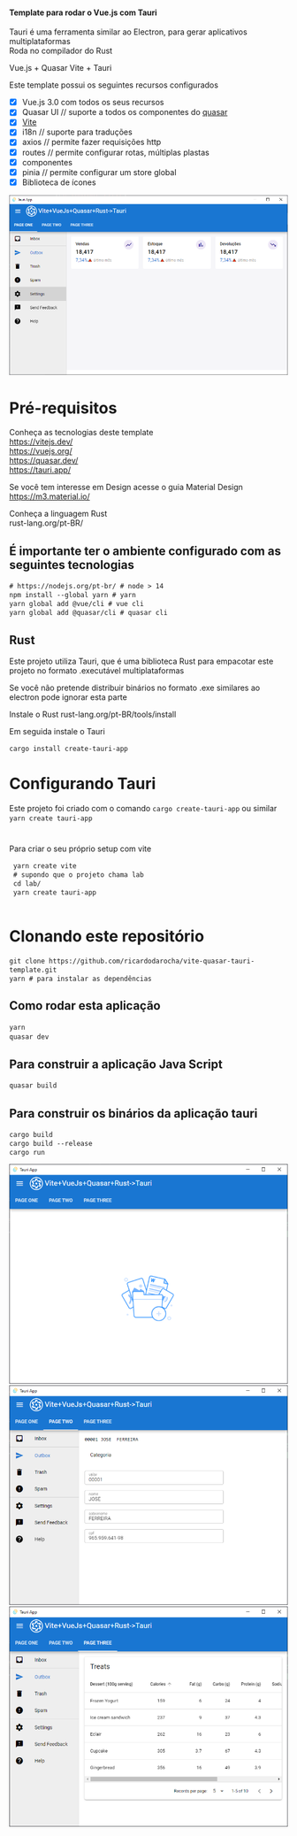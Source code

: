 #### Template para rodar o Vue.js com Tauri

Tauri é uma ferramenta similar ao Electron, para gerar aplicativos multiplataformas  
Roda no compilador do Rust

Vue.js + Quasar
Vite + Tauri

Este template possui os seguintes recursos configurados
- [x] Vue.js 3.0 com todos os seus recursos
- [x] Quasar UI // suporte a todos os componentes do [quasar](https://quasar.dev/)
- [x] [Vite](https://vitejs.dev/) 
- [x] i18n // suporte para traduções
- [x] axios // permite fazer requisições http
- [x] routes // permite configurar rotas, múltiplas plastas
- [x] componentes  
- [x] pinia // permite configurar um store global
- [x] Biblioteca de ícones

![](dashboard.PNG)

# Pré-requisitos

Conheça as tecnologias deste template  
https://vitejs.dev/   
https://vuejs.org/  
https://quasar.dev/   
https://tauri.app/  

Se você tem interesse em Design acesse o guia Material Design  
https://m3.material.io/

Conheça a linguagem Rust  
rust-lang.org/pt-BR/

## É importante ter o ambiente configurado com as seguintes tecnologias
```shell
# https://nodejs.org/pt-br/ # node > 14
npm install --global yarn # yarn
yarn global add @vue/cli # vue cli
yarn global add @quasar/cli # quasar cli
```

## Rust  
Este projeto utiliza Tauri, que é uma biblioteca Rust para empacotar este projeto no formato .executável multiplataformas

Se você não pretende distribuir binários no formato .exe similares ao electron pode ignorar esta parte

Instale o Rust 
rust-lang.org/pt-BR/tools/install

Em seguida instale o Tauri
```shell
cargo install create-tauri-app
```

# Configurando Tauri

Este projeto foi criado com o comando `cargo create-tauri-app` ou similar `yarn create tauri-app`

# 
Para criar o seu próprio setup com vite
```shell
 yarn create vite
 # supondo que o projeto chama lab
 cd lab/
 yarn create tauri-app
 
```
# Clonando este repositório
```shell
git clone https://github.com/ricardodarocha/vite-quasar-tauri-template.git
yarn # para instalar as dependências
```

## Como rodar esta aplicação
```bash
yarn 
quasar dev
```

## Para construir a aplicação Java Script


```bash
quasar build
```

## Para construir os binários da aplicação tauri

```
cargo build 
cargo build --release
cargo run
```
![](mainlayout.PNG)
![](cadastromenu.PNG)
![](tabela.PNG)
